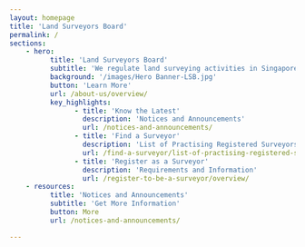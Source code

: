 ```yaml
---
layout: homepage
title: 'Land Surveyors Board'
permalink: /
sections:
    - hero:
          title: 'Land Surveyors Board'
          subtitle: 'We regulate land surveying activities in Singapore to meet the nation’s needs'
          background: '/images/Hero Banner-LSB.jpg'
          button: 'Learn More'
          url: /about-us/overview/
          key_highlights:
                - title: 'Know the Latest'
                  description: 'Notices and Announcements'
                  url: /notices-and-announcements/
                - title: 'Find a Surveyor'
                  description: 'List of Practising Registered Surveyors & their Companies'
                  url: /find-a-surveyor/list-of-practising-registered-surveyors/
                - title: 'Register as a Surveyor'
                  description: 'Requirements and Information'
                  url: /register-to-be-a-surveyor/overview/
    - resources:
          title: 'Notices and Announcements'
          subtitle: 'Get More Information'
          button: More
          url: /notices-and-announcements/

---
```



<!-- Type your notification here - the notification bar will not appear if this is empty. For other changes, refer to _data/homepage.yml to edit the homepage -->
